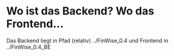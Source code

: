 # Wo ist das Backend? Wo das Frontend...
Das Backend liegt in Pfad (relativ) ../FinWise_0.4 und Frontend in ../FinWise_0.4_BE
